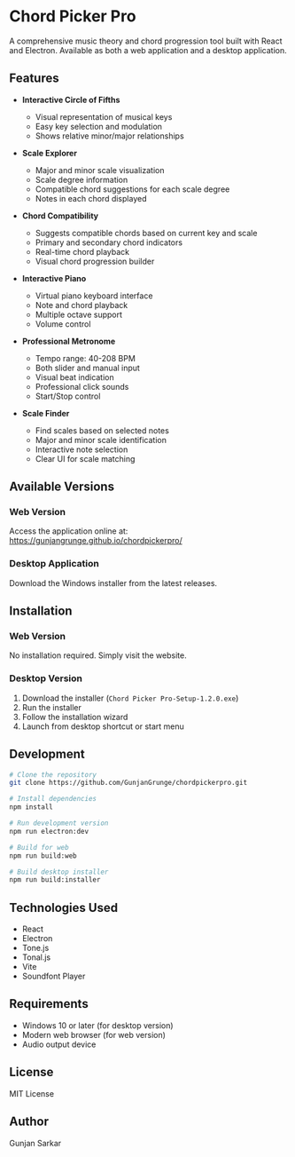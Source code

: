 # Chord Picker Pro

A comprehensive music theory and chord progression tool built with React and Electron. Available as both a web application and a desktop application.

## Features

- **Interactive Circle of Fifths**
  - Visual representation of musical keys
  - Easy key selection and modulation
  - Shows relative minor/major relationships

- **Scale Explorer**
  - Major and minor scale visualization
  - Scale degree information
  - Compatible chord suggestions for each scale degree
  - Notes in each chord displayed

- **Chord Compatibility**
  - Suggests compatible chords based on current key and scale
  - Primary and secondary chord indicators
  - Real-time chord playback
  - Visual chord progression builder

- **Interactive Piano**
  - Virtual piano keyboard interface
  - Note and chord playback
  - Multiple octave support
  - Volume control

- **Professional Metronome**
  - Tempo range: 40-208 BPM
  - Both slider and manual input
  - Visual beat indication
  - Professional click sounds
  - Start/Stop control

- **Scale Finder**
  - Find scales based on selected notes
  - Major and minor scale identification
  - Interactive note selection
  - Clear UI for scale matching

## Available Versions

### Web Version
Access the application online at: https://gunjangrunge.github.io/chordpickerpro/

### Desktop Application
Download the Windows installer from the latest releases.

## Installation

### Web Version
No installation required. Simply visit the website.

### Desktop Version
1. Download the installer (`Chord Picker Pro-Setup-1.2.0.exe`)
2. Run the installer
3. Follow the installation wizard
4. Launch from desktop shortcut or start menu

## Development

```bash
# Clone the repository
git clone https://github.com/GunjanGrunge/chordpickerpro.git

# Install dependencies
npm install

# Run development version
npm run electron:dev

# Build for web
npm run build:web

# Build desktop installer
npm run build:installer
```

## Technologies Used

- React
- Electron
- Tone.js
- Tonal.js
- Vite
- Soundfont Player

## Requirements

- Windows 10 or later (for desktop version)
- Modern web browser (for web version)
- Audio output device

## License

MIT License

## Author

Gunjan Sarkar
